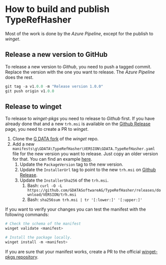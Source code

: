 # How to build and publish TypeRefHasher

Most of the work is done by the *Azure Pipeline*, except for the publish to *winget*.

## Release a new version to GitHub

To release a new version to *Github*, you need to push a tagged commit. Replace the version with the one you want to release. The *Azure Pipeline* does the rest.

```powershell
git tag -a v1.0.0 -m "Release version 1.0.0"
git push origin v1.0.0
```

## Release to winget

To release to *winget-pkgs* you need to release to *Github* first. If you have already done that and a new `trh.msi` is available on the [Github Release](https://github.com/GDATASoftwareAG/TypeRefHasher/releases) page, you need to create a PR to *winget*.

1. Clone the [G DATA fork](https://github.com/GDATASoftwareAG/winget-pkgs) of the *winget* repo.
2. Add a new `manifests\g\GDATA\TypeRefHasher\VERSION\GDATA.TypeRefHasher.yaml` file for the new version you want to release. Just copy an older version for that. You can find an example [here](manifests\g\GDATA\TypeRefHasher\1.0.3\GDATA.TypeRefHasher.yaml). 
   1. Update the `PackageVersion` tag to the new version.
   2. Update the `InstallerUrl` tag to point to the new `trh.msi` on [Github Release](https://github.com/GDATASoftwareAG/TypeRefHasher/releases).
   3. Update the `InstallerSha256` of the `trh.msi`.
      1. Bash: `curl -O -L https://github.com/GDATASoftwareAG/TypeRefHasher/releases/download/VERSION/trh.msi`
      2. Bash: `sha256sum trh.msi | tr '[:lower:]' '[:upper:]'`

If you want to verify your changes you can test the manifest with the following commands:

```powershell
# Check the schema of the manifest
winget validate <manifest>

# Install the package locally.
winget install -m <manifest>
```

If you are sure that your manifest works, create a PR to the official [winget-pkgs repository](https://github.com/microsoft/winget-pkgs).
